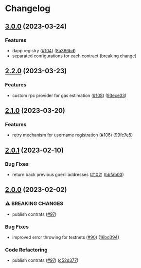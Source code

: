 # Changelog

## [3.0.0](https://github.com/fairDataSociety/fdp-contracts/compare/fdp-contracts-js-lib-v2.2.0...fdp-contracts-js-lib-v3.0.0) (2023-03-24)


### Features

* dapp registry ([#104](https://github.com/fairDataSociety/fdp-contracts/issues/104)) ([8a386bd](https://github.com/fairDataSociety/fdp-contracts/commit/8a386bda6c1019ed9d1fac777dc6e40fcc1591cb))
* separated configurations for each contract (breaking change)

## [2.2.0](https://github.com/fairDataSociety/fdp-contracts/compare/fdp-contracts-js-lib-v2.1.0...fdp-contracts-js-lib-v2.2.0) (2023-03-23)


### Features

* custom rpc provider for gas estimation ([#108](https://github.com/fairDataSociety/fdp-contracts/issues/108)) ([93ece33](https://github.com/fairDataSociety/fdp-contracts/commit/93ece33f09d72b9c8a96d747188de8e35aac2608))

## [2.1.0](https://github.com/fairDataSociety/fdp-contracts/compare/fdp-contracts-js-lib-v2.0.1...fdp-contracts-js-lib-v2.1.0) (2023-03-20)


### Features

* retry mechanism for username registration ([#106](https://github.com/fairDataSociety/fdp-contracts/issues/106)) ([99fc7e5](https://github.com/fairDataSociety/fdp-contracts/commit/99fc7e5c0045eac2d6dbd6b704ad7f946723816a))

## [2.0.1](https://github.com/fairDataSociety/fdp-contracts/compare/fdp-contracts-js-lib-v2.0.0...fdp-contracts-js-lib-v2.0.1) (2023-02-10)


### Bug Fixes

* return back previous goerli addresses ([#102](https://github.com/fairDataSociety/fdp-contracts/issues/102)) ([bbfab03](https://github.com/fairDataSociety/fdp-contracts/commit/bbfab03ce882297c4bb325a65f7ecceb090cc97d))

## [2.0.0](https://github.com/fairDataSociety/fdp-contracts/compare/fdp-contracts-js-lib-v1.0.4...fdp-contracts-js-lib-v2.0.0) (2023-02-02)


### ⚠ BREAKING CHANGES

* publish contrats ([#97](https://github.com/fairDataSociety/fdp-contracts/issues/97))

### Bug Fixes

* improved error throwing for testnets ([#90](https://github.com/fairDataSociety/fdp-contracts/issues/90)) ([16bd394](https://github.com/fairDataSociety/fdp-contracts/commit/16bd39429d5d30065cf2c5f99e7296a72c109a01))


### Code Refactoring

* publish contrats ([#97](https://github.com/fairDataSociety/fdp-contracts/issues/97)) ([c52d377](https://github.com/fairDataSociety/fdp-contracts/commit/c52d3772861f4ddce25d6b0794c1761ab052388e))
